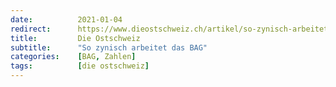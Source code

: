 ```yaml
---
date:          2021-01-04
redirect:      https://www.dieostschweiz.ch/artikel/so-zynisch-arbeitet-das-bag-4YvxExG
title:         Die Ostschweiz
subtitle:      "So zynisch arbeitet das BAG"
categories:    [BAG, Zahlen]
tags:          [die ostschweiz]
---
```

